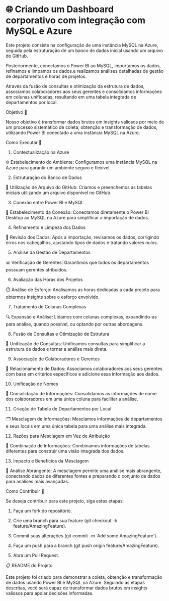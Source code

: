 # 🌐 Criando um Dashboard corporativo com integração com MySQL e Azure

Este projeto consiste na configuração de uma instância MySQL na Azure, seguida pela estruturação de um banco de dados inicial usando um arquivo do GitHub. 

Posteriormente, conectamos o Power BI ao MySQL, importamos os dados, refinamos e limpamos os dados.e realizamos análises detalhadas de gestão de departamentos e horas de projetos.

Através da fusão de consultas e otimização da estrutura de dados, associamos colaboradores aos seus gerentes e consolidamos informações em colunas unificadas, resultando em uma tabela integrada de departamentos por local.

Objetivo 🎯

Nosso objetivo é transformar dados brutos em insights valiosos por meio de um processo sistemático de coleta, obtenção e transformação de dados, utilizando Power BI conectado a uma instância MySQL na Azure.

Como Executar 📝

1. Contextualização na Azure

🌐 Estabelecimento do Ambiente: Configuramos uma instância MySQL na Azure para garantir um ambiente seguro e flexível.

2. Estruturação do Banco de Dados

📁 Utilização de Arquivo do GitHub: Criamos e preenchemos as tabelas iniciais utilizando um arquivo disponível no GitHub.

3. Conexão entre Power BI e MySQL

🔗 Estabelecimento da Conexão: Conectamos diretamente o Power BI Desktop ao MySQL na Azure para simplificar a importação de dados.

4. Refinamento e Limpeza dos Dados

🧹 Revisão dos Dados: Após a importação, revisamos os dados, corrigindo erros nos cabeçalhos, ajustando tipos de dados e tratando valores nulos.

5. Análise da Gestão de Departamentos

📊 Verificação de Gerentes: Garantimos que todos os departamentos possuam gerentes atribuídos.

6. Avaliação das Horas dos Projetos

⏱️ Análise de Esforço: Analisamos as horas dedicadas a cada projeto para obtermos insights sobre o esforço envolvido.

7. Tratamento de Colunas Complexas

🔍 Expansão e Análise: Lidamos com colunas complexas, expandindo-as para análise, quando possível, ou optando por outras abordagens.

8. Fusão de Consultas e Otimização de Estrutura

🔄 Unificação de Consultas: Unificamos consultas para simplificar a estrutura de dados e tornar a análise mais direta.

9. Associação de Colaboradores e Gerentes

👫 Relacionamento de Dados: Associamos colaboradores aos seus gerentes com base em critérios específicos e adicione essa informação aos dados.

10. Unificação de Nomes

📝 Consolidação de Informações: Consolidamos as informações de nome dos colaboradores em uma única coluna para facilitar a análise.

11. Criação de Tabela de Departamentos por Local

🗂️ Mesclagem de Informações: Mesclamos informações de departamentos e seus locais em uma única tabela para uma análise mais integrada.

12. Razões para Mesclagem em Vez de Atribuição

🤝 Combinação de Informações: Combinamos informações de tabelas diferentes para construir uma visão integrada dos dados.

13. Impacto e Benefícios da Mesclagem

🌟 Análise Abrangente: A mesclagem permite uma análise mais abrangente, conectando dados de diferentes fontes e preparando o conjunto de dados para análises mais avançadas.

Como Contribuir 🤝

Se deseja contribuir para este projeto, siga estas etapas:

1. Faça um fork do repositório.

2. Crie uma branch para sua feature (git checkout -b feature/AmazingFeature).

3. Commit suas alterações (git commit -m 'Add some AmazingFeature').

4. Faça um push para a branch (git push origin feature/AmazingFeature).

5. Abra um Pull Request.

📋 README do Projeto

Este projeto foi criado para demonstrar a coleta, obtenção e transformação de dados usando Power BI e MySQL na Azure. Seguindo as etapas descritas, você será capaz de transformar dados brutos em insights valiosos para apoiar decisões informadas.

